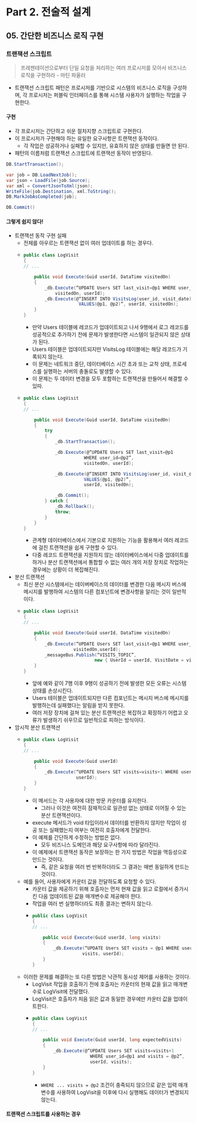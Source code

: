 # Part 2. 전술적 설계
## 05. 간단한 비즈니스 로직 구현
### 트랜잭션 스크립트
> 프레젠테이션으로부터 단일 요청을 처리하는 여러 프로시저를 모아서 비즈니스 로직을 구현하라 - 마틴 파울러
- 트랜잭션 스크립트 패턴은 프로시저를 기반으로 시스템의 비즈니스 로직을 구성하며, 각 프로시저는 퍼블릭 인터페이스를 통해 시스템 사용자가 실행하는 작업을 구현한다.
#### 구현
- 각 프로시저는 간단하고 쉬운 절차지향 스크립트로 구현한다.
- 이 프로시저가 구현해야 하는 유일한 요구사항은 트랜잭션 동작이다.
  - 각 작업은 성공하거나 실패할 수 있지만, 유효하지 않은 상태를 만들면 안 된다.
- 패턴의 이름처럼 트랜잭션 스크립트에 트랜잭션 동작이 반영된다.
```csharp
DB.StartTransaction();

var job = DB.LoadNextJob();
var json = LoadFile(job.Source);
var xml = ConvertJsonToXml(json);
WriteFile(job.Destination, xml.ToString();
DB.MarkJobAsCompleted(job);

DB.Commit()
```
#### 그렇게 쉽지 않다!
- 트랜잭션 동작 구현 실패
  - 전체를 아우르는 트랜잭션 없이 여러 업데이트를 하는 경우다.
  - ```csharp
    public class LogVisit
    {
    // ...
    
        public void Execute(Guid userId, DataTime visitedOn)
        {
            _db.Execute(“UPDATE Users SET last_visit=@p1 WHERE user_id=@p2”,
                visitedOn, userId);
            _db.Execute(@“INSERT INTO VisitsLog(user_id, visit_date)
                         VALUES(@p1, @p2)”, userId, visitedOn);
        }
    }
    ```
    - 만약 Users 테이블에 레코드가 업데이트되고 나서 9행에서 로그 레코드를 성공적으로 추가하기 전에 문제가 발생한다면 시스템이 일관되지 않은 상태가 된다.
    - Users 테이블은 업데이트되지만 VisitsLog 테이블에는 해당 레코드가 기록되지 않는다.
    - 이 문제는 네트워크 중단, 데이터베이스 시간 초과 또는 교착 상태, 프로세스를 실행하는 서버의 충돌로도 발생할 수 있다.
    - 이 문제는 두 데이터 변경을 모두 포함하는 트랜잭션을 만들어서 해결할 수 있따.
  - ```csharp
    public class LogVisit
    {
    // ...
    
        public void Execute(Guid userId, DataTime visitedOn)
        {
            try
            {
                _db.StartTransaction();
    
                _db.Execute(@“UPDATE Users SET last_visit=@p1
                           WHERE user_id=@p2”,
                           visitedOn, userId);
    
                _db.Execute(@“INSERT INTO VisitsLog(user_id, visit_date)
                           VALUES(@p1, @p2)”,
                           userId, visitedOn);
    
                _db.Commit();
            } catch {
                _db.Rollback();
                throw;
            }
        }
    }
    ```
    - 관계형 데이터베이스에서 기본으로 지원하는 기능을 활용해서 여러 레코드에 걸친 트랜잭션을 쉽게 구현할 수 있다.
    - 다중 레코드 트랜잭션을 지원하지 않는 데이터베이스에서 다중 업데이트를 하거나 분산 트랜잭션에서 통합할 수 없는 여러 개의 저장 장치로 작업하는 경우에는 상황이 더 복잡해진다.
- 분산 트랜잭션
  - 최신 분산 시스템에서는 데이버베이스의 데이터를 변경한 다음 메시지 버스에 메시지를 발행하여 시스템의 다른 컴포넌트에 변경사항을 알리는 것이 일반적이다.
  - ```csharp
    public class LogVisit
    {
    // ...
    
        public void Execute(Guid userId, DataTime visitedOn)
        {
            _db.Execute(“UPDATE Users SET last_visit=@p1 WHERE user_id=@p2”,
                       visitedOn,userId);
            _messageBus.Publish(“VISITS_TOPIC”,
                               new { UserId = userId, VisitDate = visitedOn });
        }
    }
    ```
    - 앞에 예와 같이 7행 이후 9행이 성공하기 전에 발생한 모든 오류는 시스템 상태를 손상시킨다.
    - Users 테이블은 업데이트되지만 다른 컴포넌트는 메시지 버스에 메시지를 발행하는데 실패했다는 알림을 받지 못한다.
    - 여러 저장 장치에 걸쳐 있는 분산 트랜잭션은 복잡하고 확장하기 어렵고 오류가 발생하기 쉬우므로 일반적으로 피하는 방식이다.
- 암시적 분산 트랜잭션
  - ```csharp
    public class LogVisit
    {
    // ...
    
        public void Execute(Guid userId)
        {
            _db.Execute(“UPDATE Users SET visits=visits+1 WHERE user_id=@p1”,
                        userId);
        }
    }
    ```
    - 이 메서드는 각 사용자에 대한 방문 카운터를 유지한다.
      - 그러나 이것은 여전히 잠재적으로 일관성 없는 상태로 이어질 수 있는 분산 트랜잭션이다.
    - execute 메서드가 void 타입이라서 데이터를 반환하지 않지만 작업이 성공 또는 실패했는지 여부는 여전히 호출자에게 전달한다.
    - 이 예제를 간단하게 수정하는 방법은 없다.
      - 모두 비즈니스 도메인과 해당 요구사항에 따라 달라진다.
    - 이 예제에서 트랜잭션 동작은 보장하는 한 가지 방법은 작업을 멱등성으로 만드는 것이다.
      - 즉, 같은 요청을 여러 번 반복하더라도 그 결과는 매번 동일하게 만드는 것이다.
  - 예를 들어, 사용자에게 카운터 값을 전달하도록 요청할 수 있다.
    - 카운터 값을 제공하기 위해 호출자는 먼저 현재 값을 읽고 로컬에서 증가시킨 다음 업데이트된 값을 매개변수로 제공해야 한다.
    - 작업을 여러 번 실행하더라도 최종 결과는 변하지 않는다.
    - ```csharp
      public class LogVisit
      {
      // ...
      
          public void Execute(Guid userId, long visits)
          {
              _db.Execute(“UPDATE Users SET visits = @p1 WHERE user_id=@p2”,
                         visits, userId);
          }
      }
      ```
  - 이러한 문제를 해결하는 또 다른 방법은 낙관적 동시성 제어를 사용하는 것이다.
    - LogVisit 작업을 호출하기 전에 호출자는 카운터의 현재 값을 읽고 매개변수로 LogVisit에 전달했다.
    - LogVisit은 호출자가 처음 읽은 값과 동일한 경우에만 카운터 값을 업데이트한다.
    - ```csharp
      public class LogVisit
      {
      // ...
      
          public void Execute(Guid userId, long expectedVisits)
          {
              _db.Execute(@“UPDATE Users SET visits=visits+1
                            WHERE user_id=@p1 and visits = @p2”,
                            userId, visits);
          }
      }
      ``` 
      - `WHERE ... visits = @p2` 조건이 충족되지 않으므로 같은 입력 매개변수를 사용하여 LogVisit을 이후에 다시 실행해도 데이터가 변경되지 않는다.

#### 트랜잭션 스크립트를 사용하는 경우


